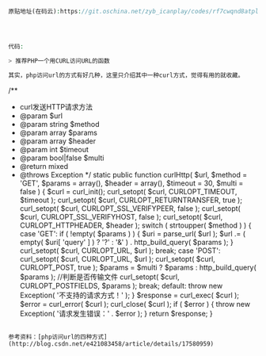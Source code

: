 ```php
原贴地址(在码云):https://git.oschina.net/zyb_icanplay/codes/rf7cwqnd8atplie0uxsk648




代码:

> 推荐PHP一个用CURL访问URL的函数

其实，php访问url的方式有好几种，这里只介绍其中一种curl方式，觉得有用的就收藏。

```
/**
 * curl发送HTTP请求方法
 * @param $url
 * @param string $method
 * @param array $params
 * @param array $header
 * @param int $timeout
 * @param bool|false $multi
 * @return mixed
 * @throws Exception
 */
 static public function curlHttp( $url, $method = 'GET', $params = array(), $header = array(),
                                 $timeout = 30, $multi = false ) {
    $curl = curl_init();
    curl_setopt( $curl, CURLOPT_TIMEOUT, $timeout );
    curl_setopt( $curl, CURLOPT_RETURNTRANSFER, true );
    curl_setopt( $curl, CURLOPT_SSL_VERIFYPEER, false );
    curl_setopt( $curl, CURLOPT_SSL_VERIFYHOST, false );
    curl_setopt( $curl, CURLOPT_HTTPHEADER, $header );
    switch ( strtoupper( $method ) ) {
        case 'GET':
            if ( !empty( $params ) ) {
                $uri = parse_url( $url );
                $url .= ( empty( $uri[ 'query' ] ) ? '?' : '&' ) . http_build_query( $params );
            }
            curl_setopt( $curl, CURLOPT_URL, $url );
            break;
        case 'POST':
            curl_setopt( $curl, CURLOPT_URL, $url );
            curl_setopt( $curl, CURLOPT_POST, true );
            $params = $multi ? $params : http_build_query( $params );  //判断是否传输文件
            curl_setopt( $curl, CURLOPT_POSTFIELDS, $params );
            break;
        default:
            throw new Exception( '不支持的请求方式！' );
    }
    $response = curl_exec( $curl );
    $error = curl_error( $curl );
    curl_close( $curl );
    if ( $error ) {
        throw new Exception( '请求发生错误：' . $error );
    }
    return $response;
}
```

参考资料：[php访问url的四种方式](http://blog.csdn.net/e421083458/article/details/17580959)






```